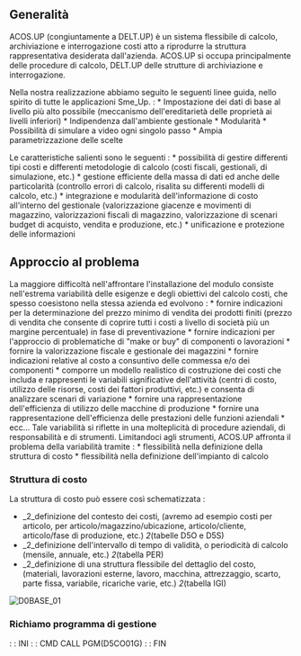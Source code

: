 ## Generalità
ACOS.UP (congiuntamente a DELT.UP) è un sistema flessibile di calcolo, archiviazione e interrogazione costi atto a riprodurre la struttura rappresentativa desiderata dall'azienda.
ACOS.UP si occupa principalmente delle procedure di calcolo, DELT.UP delle strutture di archiviazione e interrogazione.

Nella nostra realizzazione abbiamo seguito le seguenti linee guida, nello spirito di tutte le applicazioni Sme_Up. : 
 \* Impostazione dei dati di base al livello più alto possibile (meccanismo dell'ereditarietà delle proprietà ai livelli inferiori)
 \* Indipendenza dall'ambiente gestionale
 \* Modularità
 \* Possibilità di simulare a video ogni singolo passo
 \* Ampia parametrizzazione delle scelte

Le caratteristiche salienti sono le seguenti : 
 \* possibilità di gestire differenti tipi costi e differenti metodologie di calcolo (costi fiscali, gestionali, di simulazione, etc.)
 \* gestione efficiente della massa di dati ed anche delle particolarità (controllo errori di calcolo, risalita su differenti modelli di calcolo, etc.)
 \* integrazione e modularità dell'informazione di costo all'interno del gestionale (valorizzazione giacenze e movimenti di magazzino, valorizzazioni fiscali di magazzino, valorizzazione di scenari budget di acquisto, vendita e produzione, etc.)
 \* unificazione e protezione delle informazioni

## Approccio al problema
La maggiore difficoltà nell'affrontare l'installazione del modulo consiste nell'estrema variabilità delle esigenze e degli obiettivi del calcolo costi, che spesso coesistono nella stessa azienda ed evolvono : 
 \* fornire indicazioni per la determinazione del prezzo minimo di vendita dei prodotti finiti (prezzo di vendita che consente di coprire tutti i costi a livello di società più un margine percentuale) in fase di preventivazione
 \* fornire indicazioni per l'approccio di problematiche di "make or buy" di componenti o lavorazioni
\* fornire la valorizzazione fiscale e gestionale dei magazzini
 \* fornire indicazioni relative al costo a consuntivo delle commessa e/o dei componenti
 \* comporre un modello realistico di costruzione dei costi che includa e rappresenti le variabili significative dell'attività (centri di costo, utilizzo delle risorse, costi dei fattori produttivi, etc.) e consenta di analizzare scenari di variazione
 \* fornire una rappresentazione dell'efficienza di utilizzo delle macchine di produzione
 \* fornire una rappresentazione dell'efficienza delle prestazioni delle funzioni aziendali
 \* ecc...
Tale variabilità si riflette in una molteplicità di procedure aziendali, di responsabilità e di strumenti. Limitandoci agli strumenti, ACOS.UP affronta il problema della variabilità tramite : 
 \* flessibilità nella definizione della struttura di costo
 \* flessibilità nella definizione dell'impianto di calcolo
### Struttura di costo
La struttura di costo può essere così schematizzata : 

 - _2_definizione del contesto dei costi, (avremo ad esempio costi per articolo, per articolo/magazzino/ubicazione, articolo/cliente, articolo/fase di produzione, etc.) _2_(tabelle D5O e D5S)
 - _2_definizione dell'intervallo di tempo di validità, o periodicità di calcolo (mensile, annuale, etc.) _2_(tabella PER)
 - _2_definizione di una struttura flessibile del dettaglio del costo, (materiali, lavorazioni esterne, lavoro, macchina, attrezzaggio, scarto, parte fissa, variabile, ricariche varie, etc.) _2_(tabella IGI)

![D0BASE_01](http://localhost:3000/immagini/D0BASE/D0BASE_01.png)
### Richiamo programma di gestione
 :  : INI
 :  : CMD CALL PGM(D5CO01G)
 :  : FIN
